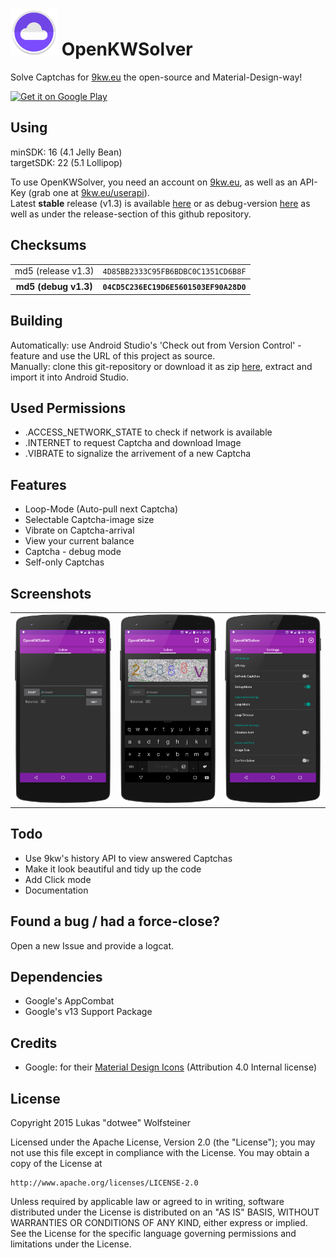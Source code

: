 <img width="75px" height="75px" src="Icon.png" />  OpenKWSolver
=================================================================

Solve Captchas for [9kw.eu](http://www.9kw.eu/) the open-source and Material-Design-way!

<a href="https://play.google.com/store/apps/details?id=de.dotwee.openkwsolver">
  <img alt="Get it on Google Play"
       src="https://developer.android.com/images/brand/en_generic_rgb_wo_45.png" />
</a>

Using
-----

minSDK: 16 (4.1 Jelly Bean)
<br>targetSDK: 22 (5.1 Lollipop)

To use OpenKWSolver, you need an account on [9kw.eu](http://www.9kw.eu/), as well as an API-Key (grab one at [9kw.eu/userapi](http://www.9kw.eu/userapi.html)).
<br>Latest **stable** release (v1.3) is available [here](https://github.com/dotWee/OpenKWSolver/blob/master/app-release.apk?raw=true) or as debug-version [here](https://github.com/dotWee/OpenKWSolver/blob/master/app-debug.apk?raw=true) as well as under the release-section of this github repository.

Checksums
---------

<table>
  <tr>
    <td>md5 (release v1.3)</td>
    <td><code>4D85BB2333C95FB6BDBC0C1351CD6B8F</code></td>
  </tr>
  
  <tr>
    <th>md5 (debug v1.3)</th>
    <th><code>04CD5C236EC19D6E5601503EF90A28D0</code></th>
  </tr>
</table>

Building
--------

Automatically: use Android Studio's 'Check out from Version Control' - feature and use the URL of this project as source. <br>
Manually: clone this git-repository or download it as zip [here](https://github.com/dotwee/OpenKWSolver/archive/master.zip), extract and import it into Android Studio.

Used Permissions
----------------

+ .ACCESS_NETWORK_STATE to check if network is available
+ .INTERNET to request Captcha and download Image
+ .VIBRATE to signalize the arrivement of a new Captcha

Features
--------

+ Loop-Mode (Auto-pull next Captcha)
+ Selectable Captcha-image size
+ Vibrate on Captcha-arrival
+ View your current balance
+ Captcha - debug mode
+ Self-only Captchas

Screenshots
-----------

<table style="border: 0px;">
    <tr>
        <td><img width="200px" src="ScreenshotNormal.png" /></td>
        <td><img width="200px" src="ScreenshotWithCaptcha.png" /></td>
        <td><img width="200px" src="ScreenshotSettings.png" /></td>
    </tr>
</table>

Todo
----

+ Use 9kw's history API to view answered Captchas
+ Make it look beautiful and tidy up the code
+ Add Click mode
+ Documentation

Found a bug / had a force-close?
--------------------------------

Open a new Issue and provide a logcat.

Dependencies
------------

+ Google's AppCombat
+ Google's v13 Support Package

Credits
-------

+ Google: for their [Material Design Icons](https://github.com/google/material-design-icons) (Attribution 4.0 Internal license)

License
-------

Copyright 2015 Lukas "dotwee" Wolfsteiner

Licensed under the Apache License, Version 2.0 (the "License");
you may not use this file except in compliance with the License.
You may obtain a copy of the License at

    http://www.apache.org/licenses/LICENSE-2.0

Unless required by applicable law or agreed to in writing, software
distributed under the License is distributed on an "AS IS" BASIS,
WITHOUT WARRANTIES OR CONDITIONS OF ANY KIND, either express or implied.
See the License for the specific language governing permissions and
limitations under the License.